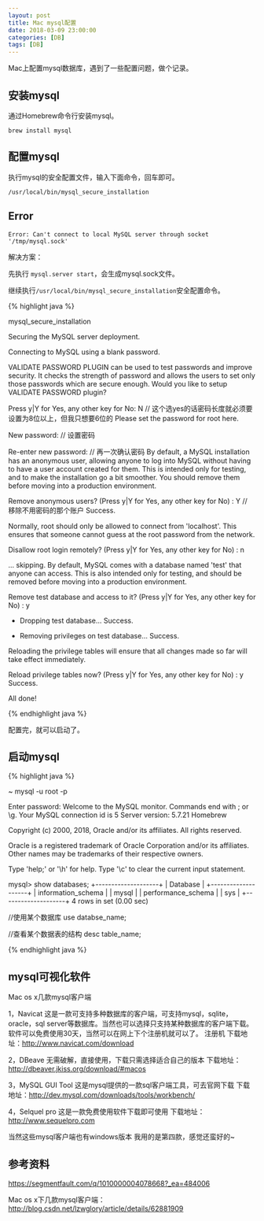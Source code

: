 ```yaml
---
layout: post
title: Mac mysql配置
date: 2018-03-09 23:00:00
categories: [DB]
tags: [DB]
---
```


Mac上配置mysql数据库，遇到了一些配置问题，做个记录。
<!--more-->
## 安装mysql

通过Homebrew命令行安装mysql。

```
brew install mysql
```

## 配置mysql

执行mysql的安全配置文件，输入下面命令，回车即可。

```
/usr/local/bin/mysql_secure_installation
```

## Error
```
Error: Can't connect to local MySQL server through socket '/tmp/mysql.sock'
```

解决方案：

先执行 ```mysql.server start```，会生成mysql.sock文件。

继续执行```/usr/local/bin/mysql_secure_installation```安全配置命令。

{% highlight java %}

mysql_secure_installation

Securing the MySQL server deployment.

Connecting to MySQL using a blank password.

VALIDATE PASSWORD PLUGIN can be used to test passwords
and improve security. It checks the strength of password
and allows the users to set only those passwords which are
secure enough. Would you like to setup VALIDATE PASSWORD plugin?

Press y|Y for Yes, any other key for No: N   // 这个选yes的话密码长度就必须要设置为8位以上，但我只想要6位的
Please set the password for root here.

New password:            // 设置密码

Re-enter new password:     // 再一次确认密码
By default, a MySQL installation has an anonymous user,
allowing anyone to log into MySQL without having to have
a user account created for them. This is intended only for
testing, and to make the installation go a bit smoother.
You should remove them before moving into a production
environment.

Remove anonymous users? (Press y|Y for Yes, any other key for No) : Y    // 移除不用密码的那个账户
Success.


Normally, root should only be allowed to connect from
'localhost'. This ensures that someone cannot guess at
the root password from the network.

Disallow root login remotely? (Press y|Y for Yes, any other key for No) : n

 ... skipping.
By default, MySQL comes with a database named 'test' that
anyone can access. This is also intended only for testing,
and should be removed before moving into a production
environment.


Remove test database and access to it? (Press y|Y for Yes, any other key for No) : y
 - Dropping test database...
Success.

 - Removing privileges on test database...
Success.

Reloading the privilege tables will ensure that all changes
made so far will take effect immediately.

Reload privilege tables now? (Press y|Y for Yes, any other key for No) : y
Success.

All done!

{% endhighlight java %}

配置完，就可以启动了。

## 启动mysql

{% highlight java %}

~ mysql -u root -p 

Enter password: 
Welcome to the MySQL monitor.  Commands end with ; or \g.
Your MySQL connection id is 5
Server version: 5.7.21 Homebrew

Copyright (c) 2000, 2018, Oracle and/or its affiliates. All rights reserved.

Oracle is a registered trademark of Oracle Corporation and/or its
affiliates. Other names may be trademarks of their respective
owners.

Type 'help;' or '\h' for help. Type '\c' to clear the current input statement.

mysql> show databases;
+--------------------+
| Database           |
+--------------------+
| information_schema |
| mysql              |
| performance_schema |
| sys                |
+--------------------+
4 rows in set (0.00 sec)

//使用某个数据库
use databse_name;

//查看某个数据表的结构
desc table_name;

{% endhighlight java %}

## mysql可视化软件

Mac os x几款mysql客户端 

1，Navicat 
这是一款可支持多种数据库的客户端，可支持mysql，sqlite，oracle，sql server等数据库。当然也可以选择只支持某种数据库的客户端下载。 
软件可以免费使用30天，当然可以在网上下个注册机就可以了。 
注册机 
下载地址：<http://www.navicat.com/download>

2，DBeave 
无需破解，直接使用，下载只需选择适合自己的版本 
下载地址：<http://dbeaver.jkiss.org/download/#macos> 

3，MySQL GUI Tool 
这是mysql提供的一款sql客户端工具，可去官网下载 
下载地址：<http://dev.mysql.com/downloads/tools/workbench/> 

4，Selquel pro 
这是一款免费使用软件下载即可使用 
下载地址：<http://www.sequelpro.com>

当然这些mysql客户端也有windows版本 
我用的是第四款，感觉还蛮好的~

## 参考资料 

<https://segmentfault.com/q/1010000004078668?_ea=484006>

Mac os x下几款mysql客户端：<http://blog.csdn.net/lzwglory/article/details/62881909>